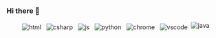 ### Hi there 👋
<p align="center">
    <!-- For more icons please follow  https://github.com/RossMci/ColoredBadges -->
  <img src="https://raw.githubusercontent.com/rossmci/coloredbadges/master/svg/dev/languages/html.svg" alt="html" style="vertical-align:top; margin:4px">    
  <img src="https://raw.githubusercontent.com/rossmci/coloredbadges/master/svg/dev/languages/csharp.svg" alt="csharp" style="vertical-align:top; margin:4px">
    <img src="https://raw.githubusercontent.com/rossmci/coloredbadges/master/svg/dev/languages/js.svg" alt="js" style="vertical-align:top; margin:4px">
     <img src="https://raw.githubusercontent.com/rossmci/coloredbadges/master/svg/dev/languages/python.svg" alt="python" style="vertical-align:top; margin:4px">
  <img src="https://raw.githubusercontent.com/rossmci/coloredbadges/master/svg/dev/misc/chrome.svg" alt="chrome" style="vertical-align:top; margin:4px">
     <img src="https://raw.githubusercontent.com/rossmci/coloredbadges/master/svg/dev/tools/visualstudio_code.svg" alt="vscode" style="vertical-align:top; margin:4px">
 <img src="https://raw.githubusercontent.com/rossmci/coloredbadges/master/svg/dev/languages/java.svg" alt="java">
</p>
<!--
**RossMci/RossMci** is a ✨ _special_ ✨ repository because its `README.md` (this file) appears on your GitHub profile.

Here are some ideas to get you started:

- 🔭 I’m currently working on ...
- 🌱 I’m currently learning ...
- 👯 I’m looking to collaborate on ...
- 🤔 I’m looking for help with ...
- 💬 Ask me about ...
- 📫 How to reach me: ...
- 😄 Pronouns: ...
- ⚡ Fun fact: ...
-->
